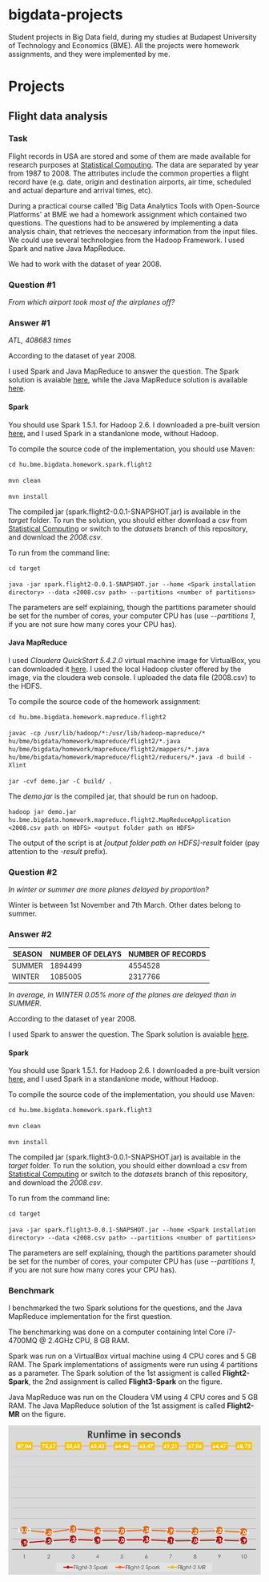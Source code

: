 # bigdata-projects
Student projects in Big Data field, during my studies at Budapest University of Technology and Economics (BME).
All the projects were homework assignments, and they were implemented by me.

# Projects
## Flight data analysis

### Task

Flight records in USA are stored and some of them are made available for research purposes at [Statistical Computing](http://stat-computing.org/dataexpo/2009/the-data.html). The data are separated by year from 1987 to 2008. The attributes include the common properties a flight record have (e.g. date, origin and destination airports, air time, scheduled and actual departure and arrival times, etc).

During a practical course called 'Big Data Analytics Tools with Open-Source Platforms' at BME we had a homework assignment which contained two questions. The questions had to be answered by implementing a data analysis chain, that retrieves the neccesary information from the input files. We could use several technologies from the Hadoop Framework. I used Spark and native Java MapReduce.

We had to work with the dataset of year 2008.

### Question #1

*From which airport took most of the airplanes off?*

### Answer #1

*ATL, 408683 times*

According to the dataset of year 2008.

I used Spark and Java MapReduce to answer the question. The Spark solution is avaiable [here](https://github.com/benedekh/bigdata-projects/tree/master/hu.bme.bigdata.homework.spark.flight2/), while the Java MapReduce solution is available [here](https://github.com/benedekh/bigdata-projects/tree/master/hu.bme.bigdata.homework.mapreduce.flight2/).

#### Spark

You should use Spark 1.5.1. for Hadoop 2.6. I downloaded a pre-built version [here](http://spark.apache.org/downloads.html), and I used Spark in a standanlone mode, without Hadoop.

To compile the source code of the implementation, you should use Maven:

```
cd hu.bme.bigdata.homework.spark.flight2

mvn clean

mvn install
```

The compiled jar (spark.flight2-0.0.1-SNAPSHOT.jar) is available in the *target* folder. To run the solution, you should either download a csv from [Statistical Computing](http://stat-computing.org/dataexpo/2009/the-data.html) or switch to the *datasets* branch of this repository, and download the *2008.csv*.

To run from the command line:

```
cd target

java -jar spark.flight2-0.0.1-SNAPSHOT.jar --home <Spark installation directory> --data <2008.csv path> --partitions <number of partitions>
```

The parameters are self explaining, though the partitions parameter should be set for the number of cores, your computer CPU has (use *--partitions 1*, if you are not sure how many cores your CPU has).


#### Java MapReduce

I used *Cloudera QuickStart 5.4.2.0* virtual machine image for VirtualBox, you can downloaded it [here](http://www.cloudera.com/content/www/en-us/downloads/quickstart_vms/5-4.html). I used the local Hadoop cluster offered by the image, via the cloudera web console. I uploaded the data file (2008.csv) to the HDFS.

To compile the source code of the homework assignment:

```
cd hu.bme.bigdata.homework.mapreduce.flight2

javac -cp /usr/lib/hadoop/*:/usr/lib/hadoop-mapreduce/* hu/bme/bigdata/homework/mapreduce/flight2/*.java hu/bme/bigdata/homework/mapreduce/flight2/mappers/*.java hu/bme/bigdata/homework/mapreduce/flight2/reducers/*.java -d build -Xlint

jar -cvf demo.jar -C build/ .
```

The *demo.jar* is the compiled jar, that should be run on hadoop.

```
hadoop jar demo.jar hu.bme.bigdata.homework.mapreduce.flight2.MapReduceApplication <2008.csv path on HDFS> <output folder path on HDFS>
```

The output of the script is at *[output folder path on HDFS]-result* folder (pay attention to the *-result* prefix).


### Question #2

*In winter or summer are more planes delayed by proportion?*

Winter is between 1st November and 7th March. Other dates belong to summer.

### Answer #2

|SEASON|NUMBER OF DELAYS|NUMBER OF RECORDS|
|--------|------------------|-------------------|
|SUMMER|1894499|4554528|
|WINTER|1085005|2317766|

*In average, in WINTER 0.05% more of the planes are delayed than in SUMMER.*

According to the dataset of year 2008.

I used Spark to answer the question. The Spark solution is avaiable [here](https://github.com/benedekh/bigdata-projects/tree/master/hu.bme.bigdata.homework.spark.flight3/).

#### Spark

You should use Spark 1.5.1. for Hadoop 2.6. I downloaded a pre-built version [here](http://spark.apache.org/downloads.html), and I used Spark in a standanlone mode, without Hadoop.

To compile the source code of the implementation, you should use Maven:

```
cd hu.bme.bigdata.homework.spark.flight3

mvn clean

mvn install
```

The compiled jar (spark.flight3-0.0.1-SNAPSHOT.jar) is available in the *target* folder. To run the solution, you should either download a csv from [Statistical Computing](http://stat-computing.org/dataexpo/2009/the-data.html) or switch to the *datasets* branch of this repository, and download the *2008.csv*.

To run from the command line:

```
cd target

java -jar spark.flight3-0.0.1-SNAPSHOT.jar --home <Spark installation directory> --data <2008.csv path> --partitions <number of partitions>
```

The parameters are self explaining, though the partitions parameter should be set for the number of cores, your computer CPU has (use *--partitions 1*, if you are not sure how many cores your CPU has).


### Benchmark

I benchmarked the two Spark solutions for the questions, and the Java MapReduce implementation for the first question.

The benchmarking was done on a computer containing Intel Core i7-4700MQ @ 2.4GHz CPU, 8 GB RAM. 

Spark was run on a VirtualBox virtual machine using 4 CPU cores and 5 GB RAM. The Spark implementations of assigments were run using 4 partitions as a parameter. The Spark solution of the 1st assigment is called **Flight2-Spark**, the 2nd assignment is called **Flight3-Spark** on the figure.

Java MapReduce was run on the Cloudera VM using 4 CPU cores and 5 GB RAM. The Java MapReduce solution of the 1st assigment is called **Flight2-MR** on the figure.

[![](images/benchmark.png)](images/benchmark.png)

